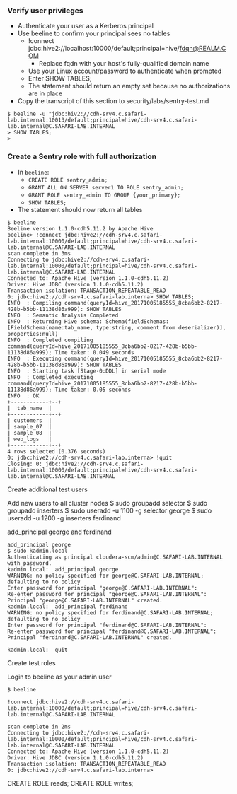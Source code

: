 ### Verify user privileges

* Authenticate your user as a Kerberos principal
* Use beeline to confirm your principal sees no tables
  * !connect jdbc:hive2://localhost:10000/default;principal=hive/fdqn@REALM.COM
    * Replace fqdn with your host's fully-qualified domain name
  * Use your Linux account/password to authenticate when prompted
  * Enter SHOW TABLES;
  * The statement should return an empty set because no authorizations are in place
* Copy the transcript of this section to security/labs/sentry-test.md

```
$ beeline -u "jdbc:hiv2://cdh-srv4.c.safari-lab.internal:10013/default;principal=hive/cdh-srv4.c.safari-lab.internal@C.SAFARI-LAB.INTERNAL
> SHOW TABLES;
> 
```
### Create a Sentry role with full authorization 
* In `beeline`:
    * `CREATE ROLE sentry_admin;`
    * `GRANT ALL ON SERVER server1 TO ROLE sentry_admin;`
    * `GRANT ROLE sentry_admin TO GROUP {your_primary};`
    * `SHOW TABLES;`
* The statement should now return all tables


```
$ beeline
Beeline version 1.1.0-cdh5.11.2 by Apache Hive
beeline> !connect jdbc:hive2://cdh-srv4.c.safari-lab.internal:10000/default;principal=hive/cdh-srv4.c.safari-lab.internal@C.SAFARI-LAB.INTERNAL
scan complete in 3ms
Connecting to jdbc:hive2://cdh-srv4.c.safari-lab.internal:10000/default;principal=hive/cdh-srv4.c.safari-lab.internal@C.SAFARI-LAB.INTERNAL
Connected to: Apache Hive (version 1.1.0-cdh5.11.2)
Driver: Hive JDBC (version 1.1.0-cdh5.11.2)
Transaction isolation: TRANSACTION_REPEATABLE_READ
0: jdbc:hive2://cdh-srv4.c.safari-lab.interna> SHOW TABLES;
INFO  : Compiling command(queryId=hive_20171005185555_8cba6bb2-8217-428b-b5bb-11138d86a999): SHOW TABLES
INFO  : Semantic Analysis Completed
INFO  : Returning Hive schema: Schema(fieldSchemas:[FieldSchema(name:tab_name, type:string, comment:from deserializer)], properties:null)
INFO  : Completed compiling command(queryId=hive_20171005185555_8cba6bb2-8217-428b-b5bb-11138d86a999); Time taken: 0.049 seconds
INFO  : Executing command(queryId=hive_20171005185555_8cba6bb2-8217-428b-b5bb-11138d86a999): SHOW TABLES
INFO  : Starting task [Stage-0:DDL] in serial mode
INFO  : Completed executing command(queryId=hive_20171005185555_8cba6bb2-8217-428b-b5bb-11138d86a999); Time taken: 0.05 seconds
INFO  : OK
+------------+--+
|  tab_name  |
+------------+--+
| customers  |
| sample_07  |
| sample_08  |
| web_logs   |
+------------+--+
4 rows selected (0.376 seconds)
0: jdbc:hive2://cdh-srv4.c.safari-lab.interna> !quit
Closing: 0: jdbc:hive2://cdh-srv4.c.safari-lab.internal:10000/default;principal=hive/cdh-srv4.c.safari-lab.internal@C.SAFARI-LAB.INTERNAL
```

Create additional test users

Add new users to all cluster nodes
$ sudo groupadd selector
$ sudo groupadd inserters
$ sudo useradd -u 1100 -g selector george
$ sudo useradd -u 1200 -g inserters ferdinand


add_principal george and ferdinand
```
add_principal george
$ sudo kadmin.local
Authenticating as principal cloudera-scm/admin@C.SAFARI-LAB.INTERNAL with password.
kadmin.local:  add_principal george
WARNING: no policy specified for george@C.SAFARI-LAB.INTERNAL; defaulting to no policy
Enter password for principal "george@C.SAFARI-LAB.INTERNAL": 
Re-enter password for principal "george@C.SAFARI-LAB.INTERNAL": 
Principal "george@C.SAFARI-LAB.INTERNAL" created.
kadmin.local:  add_principal ferdinand
WARNING: no policy specified for ferdinand@C.SAFARI-LAB.INTERNAL; defaulting to no policy
Enter password for principal "ferdinand@C.SAFARI-LAB.INTERNAL": 
Re-enter password for principal "ferdinand@C.SAFARI-LAB.INTERNAL": 
Principal "ferdinand@C.SAFARI-LAB.INTERNAL" created.
```

```
kadmin.local:  quit
```

Create test roles

Login to beeline as your admin user
```
$ beeline
```

```
!connect jdbc:hive2://cdh-srv4.c.safari-lab.internal:10000/default;principal=hive/cdh-srv4.c.safari-lab.internal@C.SAFARI-LAB.INTERNAL

scan complete in 2ms
Connecting to jdbc:hive2://cdh-srv4.c.safari-lab.internal:10000/default;principal=hive/cdh-srv4.c.safari-lab.internal@C.SAFARI-LAB.INTERNAL
Connected to: Apache Hive (version 1.1.0-cdh5.11.2)
Driver: Hive JDBC (version 1.1.0-cdh5.11.2)
Transaction isolation: TRANSACTION_REPEATABLE_READ
0: jdbc:hive2://cdh-srv4.c.safari-lab.interna> 
```

CREATE ROLE reads;
CREATE ROLE writes;
